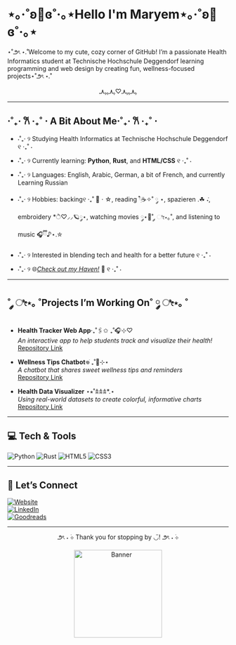 # ⋆｡‧˚ʚ🎀ɞ˚‧｡⋆Hello I'm Maryem⋆｡‧˚ʚ🎀ɞ˚‧｡⋆
⋆˚౨ৎ ⋆.˚Welcome to my cute, cozy corner of GitHub! I’m a passionate Health Informatics student at Technische Hochschule Deggendorf learning programming and web design by creating fun, wellness-focused projects⋆˚౨ৎ ⋆.˚
<p align="center">ﮩ٨ـﮩﮩ٨ـ♡ﮩ٨ـﮩﮩ٨ـ</p>

---

## ⋅˚₊‧ 𐙚 ‧₊˚ ⋅ A Bit About Me⋅˚₊‧ 𐙚 ‧₊˚ ⋅
- ⋅˚₊‧ ୨ Studying Health Informatics at Technische Hochschule Deggendorf ୧ ‧₊˚ ⋅ 
- ⋅˚₊‧ ୨ Currently learning: **Python**, **Rust**, and **HTML/CSS** ୧ ‧₊˚ ⋅ 
- ⋅˚₊‧ ୨ Languages: English, Arabic, German, a bit of French, and currently Learning Russian
- ⋅˚₊‧ ୨ Hobbies: backing୧ ‧₊˚ 🍮 ⋅ ☆, reading 𓍢ִ໋☕️✧˚ ༘ ⋆, spazieren .☘︎ ݁˖, embroidery *ੈ♡⸝⸝🪐༘⋆, watching movies ༘⋆📼˚ ༘ ೀ⋆｡˚, and listening to music 🎧ྀི♪⋆.✮
- ⋅˚₊‧ ୨ Interested in blending tech and health for a better future ୧ ‧₊˚ ⋅

- ⋅˚₊‧ ୨ 🌐[*Check out my Haven!*]() 💫 ୧ ‧₊˚ ⋅ 

---

## ˚ ༘ ೀ⋆｡ ˚Projects I’m Working On˚ ༘ ೀ⋆｡ ˚
- **Health Tracker Web App**‧₊˚🖇️✩ ₊˚🎧⊹♡
  <br>
  _An interactive app to help students track and visualize their health!_  
  [Repository Link](https://github.com/Maryem29/Health-Tracker.git)

- **Wellness Tips Chatbot**𖦹ׂ ₊˚👾⊹⋆  
  _A chatbot that shares sweet wellness tips and reminders_  
  [Repository Link]()

- **Health Data Visualizer** ⋆⭒˚𖠋𖠋𖠋*.⋆  
  _Using real-world datasets to create colorful, informative charts_  
  [Repository Link]()

---

## 💻 Tech & Tools
![Python](https://img.shields.io/badge/-Python-ffd43b?style=flat&logo=python&logoColor=blue) 
![Rust](https://img.shields.io/badge/-Rust-b87f1e?style=flat&logo=rust)
![HTML5](https://img.shields.io/badge/-HTML5-FF4500?style=flat&logo=html5&logoColor=white) 
![CSS3](https://img.shields.io/badge/-CSS3-1E90FF?style=flat&logo=css3&logoColor=white)

---

## 🌸 Let’s Connect
[![Website](https://img.shields.io/badge/-My%20Website-ff69b4?style=flat&logo=google-chrome&logoColor=white)](x)  
[![LinkedIn](https://img.shields.io/badge/-LinkedIn-0A66C2?style=flat&logo=linkedin&logoColor=white)](https://www.linkedin.com/in/maryemabdellah29)
<br>
[![Goodreads](https://img.shields.io/badge/-Goodreads-372213?style=flat&logo=goodreads&logoColor=white)](https://www.goodreads.com/user/show/153056224-rem)  

---

<p align="center">
  ౨ৎ ˖ ࣪⊹ Thank you for stopping by ◡̈! ౨ৎ ˖ ࣪⊹
  <br>
  <br>
<img src="https://i.pinimg.com/736x/f1/17/3d/f1173d68655ebeef345400bd772e26fe.jpg" alt="Banner" width="200"/>
</p>

